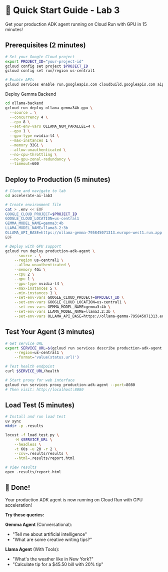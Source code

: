 # 🚀 Quick Start Guide - Lab 3

Get your production ADK agent running on Cloud Run with GPU in 15 minutes!

## Prerequisites (2 minutes)

```bash
# Set your Google Cloud project
export PROJECT_ID="your-project-id"
gcloud config set project $PROJECT_ID
gcloud config set run/region us-central1

# Enable APIs
gcloud services enable run.googleapis.com cloudbuild.googleapis.com aiplatform.googleapis.com
```

Deploy Gemma Backend

```bash
cd ollama-backend
gcloud run deploy ollama-gemma34b-gpu \
  --source . \
  --concurrency 4 \
  --cpu 8 \
  --set-env-vars OLLAMA_NUM_PARALLEL=4 \
  --gpu 1 \
  --gpu-type nvidia-l4 \
  --max-instances 1 \
  --memory 32Gi \
  --allow-unauthenticated \
  --no-cpu-throttling \
  --no-gpu-zonal-redundancy \
  --timeout=600
```

## Deploy to Production (5 minutes)

```bash
# Clone and navigate to lab
cd accelerate-ai-lab3

# Create environment file
cat > .env << EOF
GOOGLE_CLOUD_PROJECT=$PROJECT_ID
GOOGLE_CLOUD_LOCATION=us-central1
GEMMA_MODEL_NAME=gemma3:4b
LLAMA_MODEL_NAME=llama3.2:3b
OLLAMA_API_BASE=https://ollama-gemma-795845071313.europe-west1.run.app
EOF

# Deploy with GPU support
gcloud run deploy production-adk-agent \
    --source . \
    --region us-central1 \
    --allow-unauthenticated \
    --memory 4Gi \
    --cpu 2 \
    --gpu 1 \
    --gpu-type nvidia-l4 \
    --max-instances 5 \
    --min-instances 1 \
    --set-env-vars GOOGLE_CLOUD_PROJECT=$PROJECT_ID \
    --set-env-vars GOOGLE_CLOUD_LOCATION=us-central1 \
    --set-env-vars GEMMA_MODEL_NAME=gemma3:4b \
    --set-env-vars LLAMA_MODEL_NAME=llama3.2:3b \
    --set-env-vars OLLAMA_API_BASE=https://ollama-gemma-795845071313.europe-west1.run.app
```

## Test Your Agent (3 minutes)

```bash
# Get service URL
export SERVICE_URL=$(gcloud run services describe production-adk-agent \
    --region=us-central1 \
    --format='value(status.url)')

# Test health endpoint
curl $SERVICE_URL/health

# Start proxy for web interface
gcloud run services proxy production-adk-agent --port=8080
# Then visit: http://localhost:8080
```

## Load Test (5 minutes)

```bash
# Install and run load test
uv sync
mkdir -p .results

locust -f load_test.py \
    -H $SERVICE_URL \
    --headless \
    -t 60s -u 20 -r 2 \
    --csv=.results/results \
    --html=.results/report.html

# View results
open .results/report.html
```

## 🎉 Done!

Your production ADK agent is now running on Cloud Run with GPU acceleration!

**Try these queries:**

**Gemma Agent** (Conversational):

- "Tell me about artificial intelligence"
- "What are some creative writing tips?"

**Llama Agent** (With Tools):

- "What's the weather like in New York?"
- "Calculate tip for a $45.50 bill with 20% tip"
